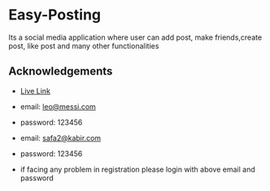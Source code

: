 
# Easy-Posting

Its a social media application where user can add post, make friends,create post, like post and many other functionalities


## Acknowledgements

 - [Live Link](https://mellow-crumble-59ce53.netlify.app)


 

- email: leo@messi.com
- password: 123456
- email: safa2@kabir.com
- password: 123456
- if facing any problem in registration please login with above email and password
